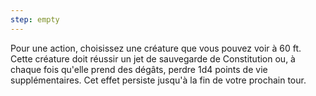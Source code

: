 ```yaml
---
step: empty
---
```

Pour une action, choisissez une créature que vous pouvez voir à 60 ft. Cette créature doit réussir un jet de sauvegarde de Constitution ou, à chaque fois qu'elle prend des dégâts, perdre 1d4 points de vie supplémentaires. Cet effet persiste jusqu'à la fin de votre prochain tour.
